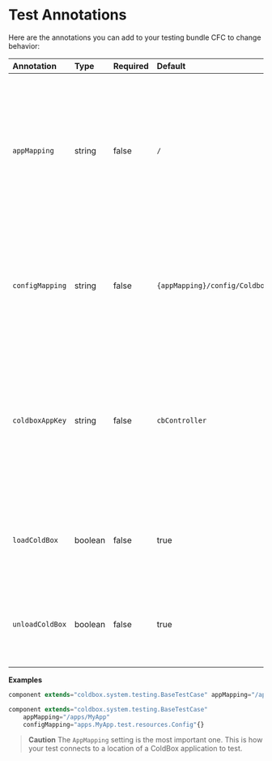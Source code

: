 # Test Annotations

Here are the annotations you can add to your testing bundle CFC to change behavior:

| Annotation | Type | Required | Default | Description |
| :--- | :--- | :--- | :--- | :--- |
| `appMapping` | string | false | `/` | The application mapping of the ColdBox application to test. By defaults it maps to the root. Extremely important this mapping is a slash notation that points to the root of the ColdBox application to test. |
| `configMapping` | string | false | `{appMapping}/config/Coldbox.cfc` | The configuration file to load for this test, which by convention uses the same configuration as the application uses. This is a dot notation path to a configuration CFC. |
| `coldboxAppKey` | string | false | `cbController` | The named key of the ColdBox controller that will be placed in application scope for you to simulate the ColdBox application. Used mostly on advanced testing cases where you have altered the default application key. |
| `loadColdBox` | boolean | false | true | By default the base test case will load the virtual application into the `application`scope so all specs can execute |
| `unloadColdBox` | boolean | false | true | The base test case will unload the virtual application from the `application` scope after all specs have executed. |

**Examples**

```javascript
component extends="coldbox.system.testing.BaseTestCase" appMapping="/apps/MyApp"{}

component extends="coldbox.system.testing.BaseTestCase"
    appMapping="/apps/MyApp" 
    configMapping="apps.MyApp.test.resources.Config"{}
```

> **Caution** The `AppMapping` setting is the most important one. This is how your test connects to a location of a ColdBox application to test.



